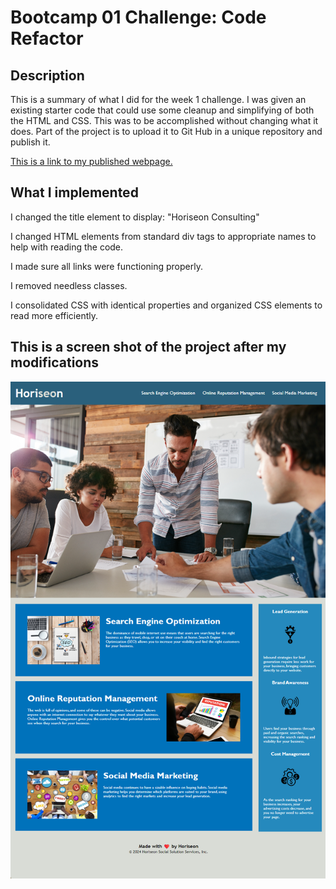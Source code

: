 # Bootcamp 01 Challenge: Code Refactor

## Description

This is a summary of what I did for the week 1 challenge. I was given an existing starter code that could use some cleanup and simplifying of both the HTML and CSS. This was to be accomplished without changing what it does. Part of the project is to upload it to Git Hub in a unique repository and publish it.

[This is a link to my published webpage.](https://rhinosstuff.github.io/01-Code-Refactor/)

## What I implemented

I changed the title element to display: "Horiseon Consulting"

I changed HTML elements from standard div tags to appropriate names to help with reading the code.

I made sure all links were functioning properly.

I removed needless classes.

I consolidated CSS with identical properties and organized CSS elements to read more efficiently.

## This is a screen shot of the project after my modifications
![The Horiseon webpage includes a navigation bar, a header image, and cards with text and images at the bottom of the page.](./assets/horiseonRefactor.png)



